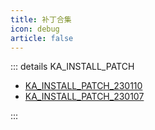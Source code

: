 ```yaml
---
title: 补丁合集
icon: debug
article: false
---
```


::: details KA_INSTALL_PATCH

- [KA_INSTALL_PATCH_230110](/posts/ka_install_patch_230110.html)
- [KA_INSTALL_PATCH_230107](/posts/ka_install_patch_230107.html)


:::

<Share colorful />
